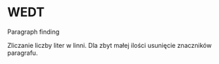 # WEDT
Paragraph finding

Zliczanie liczby liter w linni. Dla zbyt małej ilości usunięcie znaczników paragrafu.
